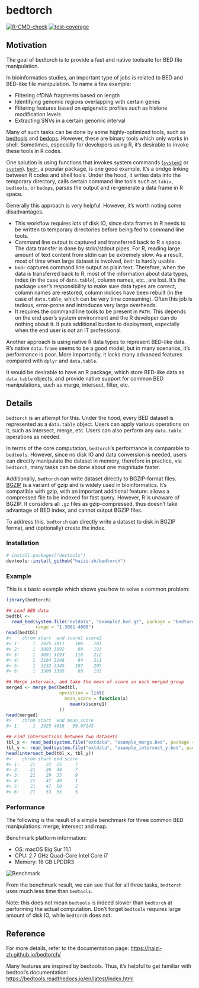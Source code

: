 
<!-- README.md is generated from README.Rmd. Please edit that file -->

# bedtorch

<!-- badges: start -->

[![R-CMD-check](https://github.com/haizi-zh/bedtorch/workflows/R-CMD-check/badge.svg)](https://github.com/haizi-zh/bedtorch/actions)
[![test-coverage](https://github.com/haizi-zh/bedtorch/workflows/test-coverage/badge.svg)](https://github.com/haizi-zh/bedtorch/actions)
<!-- badges: end -->

## Motivation

The goal of bedtorch is to provide a fast and native toolsuite for BED
file manipulation.

In bioinformatics studies, an important type of jobs is related to BED
and BED-like file manipulation. To name a few example:

-   Filtering cfDNA fragments based on length
-   Identifying genomic regions overlapping with certain genes
-   Filtering features based on epigenetic profiles such as histone
    modification levels
-   Extracting SNVs in a certain genomic interval

Many of such tasks can be done by some highly-optimized tools, such as
[bedtools](https://bedtools.readthedocs.io/en/latest/) and
[bedops](https://bedops.readthedocs.io/en/latest/). However, these are
binary tools which only works in shell. Sometimes, especially for
developers using R, it’s desirable to invoke these tools in R codes.

One solution is using functions that invokes system commands
([`system2`](https://www.rdocumentation.org/packages/base/versions/3.6.2/topics/system2)
or
[`system`](https://www.rdocumentation.org/packages/base/versions/3.6.2/topics/system)).
[`bedr`](https://cran.r-project.org/web/packages/bedr/vignettes/Using-bedr.html),
a popular package, is one good example. It’s a bridge linking between R
codes and shell tools. Under the hood, it writes data into the temporary
directory, calls certain command line tools such as `tabix`, `bedtools`,
or `bedops`, parses the output and re-generate a data frame in R space.

Generally this approach is very helpful. However, it’s worth noting some
disadvantages.

-   This workflow requires lots of disk IO, since data frames in R needs
    to be written to temporary directories before being fed to command
    line tools.
-   Command line output is captured and transferred back to R s space.
    The data transfer is done by stdin/stdout pipes. For R, reading
    large amount of text content from stdin can be extremely slow. As a
    result, most of time when large dataset is involved, `bedr` is
    hardly usable.
-   `bedr` captures command line output as plain text. Therefore, when
    the data is transferred back to R, most of the information about
    data types, index (in the case of `data.table`), column names, etc.,
    are lost. It’s the package user’s responsibility to make sure data
    types are correct, column names are restored, column indices have
    been rebuilt (in the case of `data.table`, which can be very time
    consuming). Often this job is tedious, error-prone and introduces
    very large overheads.
-   It requires the command line tools to be present in `PATH`. This
    depends on the end user’s system environment and the R developer can
    do nothing about it. It puts additional burden to deployment,
    especially when the end user is not an IT professional.

Another approach is using native R data types to represent BED-like
data. R’s native `data.frame` seems to be a good model, but in many
scenarios, it’s performance is poor. More importantly, it lacks many
advanced features compared with `dplyr` and `data.table`.

It would be desirable to have an R package, which store BED-like data as
`data.table` objects, and provide native support for common BED
manipulations, such as merge, intersect, filter, etc.

## Details

`bedtorch` is an attempt for this. Under the hood, every BED dataset is
represented as a `data.table` object. Users can apply various operations
on it, such as intersect, merge, etc. Users can also perform any
`data.table` operations as needed.

In terms of the core computation, `bedtorch`’s performance is comparable
to `bedtools`. However, since no disk IO and data conversion is needed,
users can directly manipulate the dataset in memory, therefore in
practice, via `bedtorch`, many tasks can be done about one magnitude
faster.

Additionally, `bedtorch` can write dataset directly to BGZIP-format
files. [BGZIP](http://www.htslib.org/doc/bgzip.html) is a variant of
gzip and is widely used in bioinformatics. It’s compatible with gzip,
with an important additional feature: allows a compressed file to be
indexed for fast query. However, R is unaware of BGZIP. It considers all
`.gz` files as gzip-compressed, thus doesn’t take advantage of BED
index, and cannot output BGZIP files.

To address this, `bedtorch` can directly write a dataset to disk in
BGZIP format, and (optionally) create the index.

### Installation

``` r
# install.packages("devtools")
devtools::install_github("haizi-zh/bedtorch")
```

### Example

This is a basic example which shows you how to solve a common problem:

``` r
library(bedtorch)

## Load BED data
bedtbl <-
  read_bed(system.file("extdata", "example2.bed.gz", package = "bedtorch"),
           range = "1:3001-4000")
head(bedtbl)
#>    chrom start  end score1 score2
#> 1:     1  2925 3011    106    181
#> 2:     1  3003 3092     88    193
#> 3:     1  3091 3193    118    212
#> 4:     1  3164 3248     94    211
#> 5:     1  3232 3345    107    205
#> 6:     1  3300 3395     88    193

## Merge intervals, and take the mean of score in each merged group
merged <- merge_bed(bedtbl,
                    operation = list(
                      mean_score = function(x)
                        mean(x$score1)
                    ))
head(merged)
#>    chrom start  end mean_score
#> 1:     1  2925 4016   99.07143

## Find intersections between two datasets
tbl_x <- read_bed(system.file("extdata", "example_merge.bed", package = "bedtorch"))
tbl_y <- read_bed(system.file("extdata", "example_intersect_y.bed", package = "bedtorch"))
head(intersect_bed(tbl_x, tbl_y))
#>    chrom start end score
#> 1:    21    22  25     7
#> 2:    21    26  30     7
#> 3:    21    29  35     9
#> 4:    21    47  49     1
#> 5:    21    47  50     2
#> 6:    21    53  55     5
```

### Performance

The following is the result of a simple benchmark for three common BED
manipulations: merge, intersect and map.

Benchmark platform information:

-   OS: macOS Big Sur 11.1
-   CPU: 2.7 GHz Quad-Core Intel Core i7
-   Memory: 16 GB LPDDR3

![](https://raw.githubusercontent.com/haizi-zh/bedtorch/main/data-raw/benchmark.png "Benchmark")

From the benchmark result, we can see that for all three tasks,
`bedtorch` uses much less time than `bedtools`.

Note: this does not mean `bedtools` is indeed slower than `bedtorch` at
performing the actual computation. Don’t forget `bedtools` requires
large amount of disk IO, while `bedtorch` does not.

## Reference

For more details, refer to the documentation page:
<https://haizi-zh.github.io/bedtorch/>

Many features are inspired by bedtools. Thus, it’s helpful to get
familiar with bedtool’s documentation:
<https://bedtools.readthedocs.io/en/latest/index.html>

